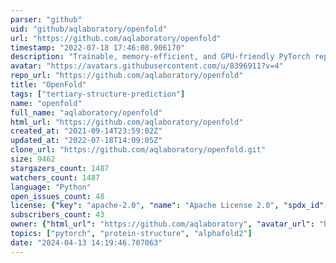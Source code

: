 ```yaml
---
parser: "github"
uid: "github/aqlaboratory/openfold"
url: "https://github.com/aqlaboratory/openfold"
timestamp: "2022-07-18 17:46:08.906170"
description: "Trainable, memory-efficient, and GPU-friendly PyTorch reproduction of AlphaFold 2"
avatar: "https://avatars.githubusercontent.com/u/8396911?v=4"
repo_url: "https://github.com/aqlaboratory/openfold"
title: "OpenFold"
tags: ["tertiary-structure-prediction"]
name: "openfold"
full_name: "aqlaboratory/openfold"
html_url: "https://github.com/aqlaboratory/openfold"
created_at: "2021-09-14T23:59:02Z"
updated_at: "2022-07-18T14:09:05Z"
clone_url: "https://github.com/aqlaboratory/openfold.git"
size: 9462
stargazers_count: 1487
watchers_count: 1487
language: "Python"
open_issues_count: 48
license: {"key": "apache-2.0", "name": "Apache License 2.0", "spdx_id": "Apache-2.0", "url": "https://api.github.com/licenses/apache-2.0", "node_id": "MDc6TGljZW5zZTI="}
subscribers_count: 43
owner: {"html_url": "https://github.com/aqlaboratory", "avatar_url": "https://avatars.githubusercontent.com/u/8396911?v=4", "login": "aqlaboratory", "type": "Organization"}
topics: ["pytorch", "protein-structure", "alphafold2"]
date: "2024-04-13 14:19:46.707063"
---
```


